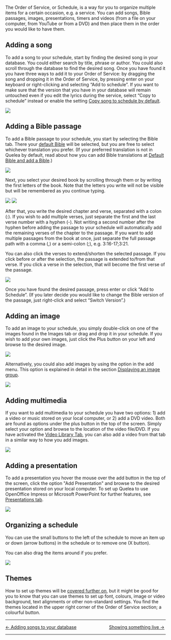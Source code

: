 The Order of Service, or Schedule, is a way for you to organize multiple
items for a certain occasion, e.g. a service. You can add songs, Bible
passages, images, presentations, timers and videos (from a file on your
computer, from YouTube or from a DVD) and then place them in the order
you would like to have them.

## Adding a song

To add a song to your schedule, start by finding the desired song in
your database. You could either search by title, phrase or author. You
could also scroll through the database to find the desired song. Once
you have found it you have three ways to add it to your Order of
Service: by dragging the song and dropping it in the Order of Service,
by pressing enter on your keyboard or right-clicking and selecting “Add
to schedule”. If you want to make sure that the version that you have in
your database will remain untouched even if you edit the lyrics during
the service, select “Copy to schedule” instead or enable the setting
[Copy song to schedule by
default](Copy_song_to_schedule_by_default "Copy song to schedule by default").

![](Quelea_manual-e-016.png)

## Adding a Bible passage

To add a Bible passage to your schedule, you start by selecting the
Bible tab. There your [default
Bible](Bible_tab#default-bible-and-add-a-bible "Bible tab") will be
selected, but you are free to select whichever translation you prefer.
(If your preferred translation is not in Quelea by default, read about
how you can add Bible translations at [Default Bible and add a
Bible](Bible_tab#default-bible-and-add-a-bible "Bible tab").)

![](Quelea_manual-e-017.png)

Next, you select your desired book by scrolling through them or by
writing the first letters of the book. Note that the letters you write
will not be visible but will be remembered as you continue typing.

![](Quelea_manual-e-018.png) ![](Quelea_manual-e-018b.png)

After that, you write the desired chapter and verse, separated with a
colon (:). If you wish to add multiple verses, just separate the first
and the last verse number with a hyphen (-). Not writing a second number
after the hyphen before adding the passage to your schedule will
automatically add the remaining verses of the chapter to the passage. If
you want to add multiple passages from the book at once, just separate
the full passage path with a comma (,) or a semi-colon (;), e.g.
3:16-17;3:21.

You can also click the verses to extend/shorten the selected passage. If
you click before or after the selection, the passage is extended to/from
that verse. If you click a verse in the selection, that will become the
first verse of the passage.

![](Quelea_manual-e-019.png)

Once you have found the desired passage, press enter or click “Add to
Schedule”. (If you later decide you would like to change the Bible
version of the passage, just right-click and select “Switch Version”.)

## Adding an image

To add an image to your schedule, you simply double-click on one of the
images found in the Images tab or drag and drop it in your schedule. If
you wish to add your own images, just click the Plus button on your left
and browse to the desired image.

![](Quelea_manual-e-020.jpg)

Alternatively, you could also add images by using the option in the add
menu. This option is explained in detail in the section [Displaying an
image group](Displaying_an_image_group "Displaying an image group").

![](Quelea_manual-e-020b.png)

## Adding multimedia

If you want to add multimedia to your schedule you have two options: 1)
add a video or music stored on your local computer, or 2) add a DVD
video. Both are found as options under the plus button in the top of the
screen. Simply select your option and browse to the location of the
video file/DVD. If you have activated the [Video Library
Tab](General_tab#Show_Video_Library_Tab_\(requires_restart\) "General tab"),
you can also add a video from that tab in a similar way to how you add
images.

![](Quelea_manual-e-021.jpg)

## Adding a presentation

To add a presentation you hover the mouse over the add button in the top
of the screen, click the option "Add Presentation" and browse to the
desired presentation stored on your local computer. To set up Quelea to
use OpenOffice Impress or Microsoft PowerPoint for further features, see
[Presentations tab](Presentations_tab "Presentations tab").

![](Quelea_manual-e-023.jpg)

## Organizing a schedule

You can use the small buttons to the left of the schedule to move an
item up or down (arrow buttons) in the schedule or to remove one (X
button).

You can also drag the items around if you prefer.

![](Quelea_manual-e-024.png)

## Themes

How to set up themes will be [covered further on](Themes "Themes"),
but it might be good for you to know that you can use themes to set up
font, colours, image or video background, text alignments or other
non-standard settings. You find the themes located in the upper right
corner of the Order of Service section; a colourful button.

-----



[← Adding songs to your
database](Adding_songs_to_your_database "Adding songs to your database")
&nbsp;&nbsp;&nbsp;&nbsp;&nbsp;&nbsp;&nbsp;&nbsp;&nbsp;&nbsp;&nbsp;&nbsp;&nbsp;&nbsp;&nbsp;&nbsp;&nbsp;&nbsp;&nbsp;&nbsp;&nbsp;&nbsp;&nbsp;&nbsp; [Showing something live
→](Showing_something_live "Showing something live")

---
